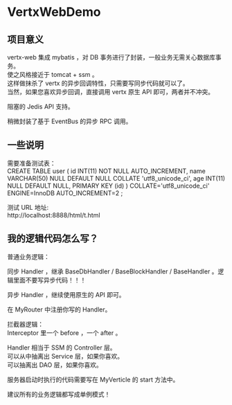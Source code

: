# VertxWebDemo

## 项目意义
vertx-web 集成 mybatis ，对 DB 事务进行了封装，一般业务无需关心数据库事务。  
使之风格接近于 tomcat + ssm 。  
这样做抹杀了 vertx 的异步回调特性，只需要写同步代码就可以了。  
当然，如果您喜欢异步回调，直接调用 vertx 原生 API 即可，两者并不冲突。

阻塞的 Jedis API 支持。

稍微封装了基于 EventBus 的异步 RPC 调用。

## 一些说明

需要准备测试表：  
CREATE TABLE user (
	id INT(11) NOT NULL AUTO_INCREMENT,
	name VARCHAR(50) NULL DEFAULT NULL COLLATE 'utf8_unicode_ci',
	age INT(11) NULL DEFAULT NULL,
	PRIMARY KEY (id)
)
COLLATE='utf8_unicode_ci'
ENGINE=InnoDB
AUTO_INCREMENT=2
;

  
测试 URL 地址:  
http://localhost:8888/html/t.html

## 我的逻辑代码怎么写？
普通业务逻辑：  

同步 Handler ，继承 BaseDbHandler / BaseBlockHandler / BaseHandler 。逻辑里面不要写异步代码！！！  

异步 Handler ，继续使用原生的 API 即可。

在 MyRouter 中注册你写的 Handler。  
  
  
拦截器逻辑：  
Interceptor 里一个 before ，一个 after 。

Handler 相当于 SSM 的 Controller 层。  
可以从中抽离出 Service 层，如果你喜欢。  
可以抽离出 DAO 层，如果你喜欢。  


服务器启动时执行的代码需要写在 MyVerticle 的 start 方法中。

建议所有的业务逻辑都写成单例模式！


